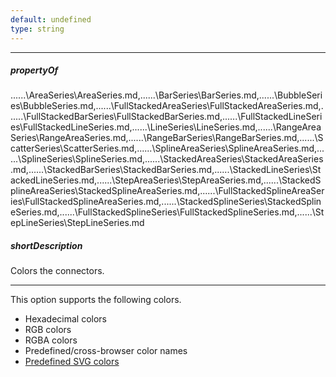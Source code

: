 ```yaml
---
default: undefined
type: string
---
```

---
##### propertyOf
..\..\..\AreaSeries\AreaSeries.md,..\..\..\BarSeries\BarSeries.md,..\..\..\BubbleSeries\BubbleSeries.md,..\..\..\FullStackedAreaSeries\FullStackedAreaSeries.md,..\..\..\FullStackedBarSeries\FullStackedBarSeries.md,..\..\..\FullStackedLineSeries\FullStackedLineSeries.md,..\..\..\LineSeries\LineSeries.md,..\..\..\RangeAreaSeries\RangeAreaSeries.md,..\..\..\RangeBarSeries\RangeBarSeries.md,..\..\..\ScatterSeries\ScatterSeries.md,..\..\..\SplineAreaSeries\SplineAreaSeries.md,..\..\..\SplineSeries\SplineSeries.md,..\..\..\StackedAreaSeries\StackedAreaSeries.md,..\..\..\StackedBarSeries\StackedBarSeries.md,..\..\..\StackedLineSeries\StackedLineSeries.md,..\..\..\StepAreaSeries\StepAreaSeries.md,..\..\..\StackedSplineAreaSeries\StackedSplineAreaSeries.md,..\..\..\FullStackedSplineAreaSeries\FullStackedSplineAreaSeries.md,..\..\..\StackedSplineSeries\StackedSplineSeries.md,..\..\..\FullStackedSplineSeries\FullStackedSplineSeries.md,..\..\..\StepLineSeries\StepLineSeries.md

##### shortDescription
Colors the connectors.

---
This option supports the following colors.

* Hexadecimal colors
* RGB colors
* RGBA colors
* Predefined/cross-browser color names
* [Predefined SVG colors](https://www.w3.org/TR/SVG/types.html#ColorKeywords)